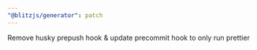 ```yaml
---
"@blitzjs/generator": patch
---
```


Remove husky prepush hook & update precommit hook to only run prettier

